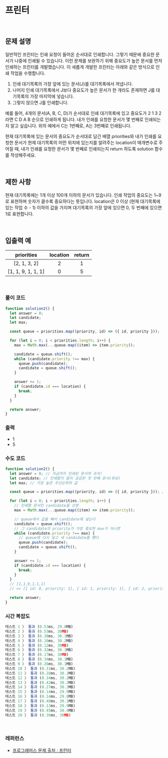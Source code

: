 # 프린터

</br>

## 문제 설명

일반적인 프린터는 인쇄 요청이 들어온 순서대로 인쇄합니다. 그렇기 때문에 중요한 문서가 나중에 인쇄될 수 있습니다. 이런 문제를 보완하기 위해 중요도가 높은 문서를 먼저 인쇄하는 프린터를 개발했습니다. 이 새롭게 개발한 프린터는 아래와 같은 방식으로 인쇄 작업을 수행합니다.

1. 인쇄 대기목록의 가장 앞에 있는 문서(J)를 대기목록에서 꺼냅니다.
2. 나머지 인쇄 대기목록에서 J보다 중요도가 높은 문서가 한 개라도 존재하면 J를 대기목록의 가장 마지막에 넣습니다.
3. 그렇지 않으면 J를 인쇄합니다.

예를 들어, 4개의 문서(A, B, C, D)가 순서대로 인쇄 대기목록에 있고 중요도가 2 1 3 2 라면 C D A B 순으로 인쇄하게 됩니다.
내가 인쇄를 요청한 문서가 몇 번째로 인쇄되는지 알고 싶습니다. 위의 예에서 C는 1번째로, A는 3번째로 인쇄됩니다.

현재 대기목록에 있는 문서의 중요도가 순서대로 담긴 배열 priorities와 내가 인쇄를 요청한 문서가 현재 대기목록의 어떤 위치에 있는지를 알려주는 location이 매개변수로 주어질 때, 내가 인쇄를 요청한 문서가 몇 번째로 인쇄되는지 return 하도록 solution 함수를 작성해주세요.

</br>

## 제한 사항

현재 대기목록에는 1개 이상 100개 이하의 문서가 있습니다.
인쇄 작업의 중요도는 1~9로 표현하며 숫자가 클수록 중요하다는 뜻입니다.
location은 0 이상 (현재 대기목록에 있는 작업 수 - 1) 이하의 값을 가지며 대기목록의 가장 앞에 있으면 0, 두 번째에 있으면 1로 표현합니다.

</br>

## 입출력 예

|     priorities     | location | return |
| :----------------: | :------: | :----: |
|    [2, 1, 3, 2]    |    2     |   1    |
| [1, 1, 9, 1, 1, 1] |    0     |   5    |

</br>

### 풀이 코드

```js
function solution2() {
  let answer = 0;
  let candidate;
  let max;

  const queue = priorities.map((priority, id) => ({ id, priority }));

  for (let i = 0; i < priorities.length; i++) {
    max = Math.max(...queue.map((item) => item.priority));

    candidate = queue.shift();
    while (candidate.priority !== max) {
      queue.push(candidate);
      candidate = queue.shift();
    }

    answer += 1;
    if (candidate.id === location) {
      break;
    }
  }

  return answer;
}
```

### 출력

- 1
- 5

### 수도 코드

```js
function solution2() {
  let answer = 0; // 지금까지 인쇄된 문서의 숫자!
  let candidate; // 인쇄할지 말지 궁금한 첫 번째 문서(후보)
  let max; // 가장 높은 우선순위의 값

  const queue = priorities.map((priority, id) => ({ id, priority })); // 객체 만들기

  for (let i = 0; i < priorities.length; i++) {
    // 인쇄할 문서인 candidate을 선정
    max = Math.max(...queue.map((item) => item.priority));

    // queue에서 값을 빼서 candidate에 넣는다
    candidate = queue.shift();
    // 그 candidate의 priority가 가장 중요한 max가 아니면
    while (candidate.priority !== max) {
      // queue에 다시 넣고 새 candidate를 뺀다
      queue.push(candidate);
      candidate = queue.shift();
    }

    answer += 1;
    if (candidate.id === location) {
      break;
    }
  }
  // [1,1,9,1,1,1]
  // => [{ id: 0, priority: 1}, { id: 1, priority: 1}, { id: 2, priority: 9}, ...]

  return answer;
}
```

### 시간 복잡도

```js
테스트 1 〉	통과 (0.53ms, 29.8MB)
테스트 2 〉	통과 (0.53ms, 30MB)
테스트 3 〉	통과 (0.38ms, 30.1MB)
테스트 4 〉	통과 (0.16ms, 30.2MB)
테스트 5 〉	통과 (0.12ms, 30MB)
테스트 6 〉	통과 (0.32ms, 30.1MB)
테스트 7 〉	통과 (0.17ms, 30MB)
테스트 8 〉	통과 (0.34ms, 30.1MB)
테스트 9 〉	통과 (0.26ms, 30.1MB)
테스트 10 〉 통과 (0.31ms, 30.2MB)
테스트 11 〉 통과 (0.28ms, 30.1MB)
테스트 12 〉 통과 (0.34ms, 30.2MB)
테스트 13 〉 통과 (0.42ms, 30.3MB)
테스트 14 〉 통과 (0.27ms, 30.3MB)
테스트 15 〉 통과 (0.14ms, 29.9MB)
테스트 16 〉 통과 (0.14ms, 29.8MB)
테스트 17 〉 통과 (0.48ms, 30.1MB)
테스트 18 〉 통과 (0.13ms, 29.9MB)
테스트 19 〉 통과 (0.45ms, 30.4MB)
테스트 20 〉 통과 (0.36ms, 30MB)
```

</br>

### 레퍼런스

- [ 프로그래머스 문제 출처 : 프린터 ](https://programmers.co.kr/learn/courses/30/lessons/42587)

</br>

